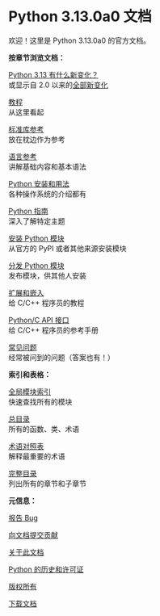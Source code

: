 # Python 3.13.0a0 文档

欢迎！这里是 Python 3.13.0a0 的官方文档。

**按章节浏览文档：**

[Python 3.13 有什么新变化？](3.13.md)  
或显示自 2.0 以来的[全部新变化](1.新变化/index.md)

[教程](0.Python%20教程.md)  
从这里看起

[标准库参考](3.标准库/index.md)  
放在枕边作为参考

[语言参考](0.Python%20语言参考手册.md)  
讲解基础内容和基本语法

[Python 安装和用法](0.Python安装和使用.md)  
各种操作系统的介绍都有

[Python 指南](0.Python%20指南.md)  
深入了解特定主题

[安装 Python 模块](7.安装模块/index.md)  
从官方的 PyPI 或者其他来源安装模块

[分发 Python 模块](8.分发模块/index.md)  
发布模块，供其他人安装

[扩展和嵌入](0.扩展和嵌入%20Python%20解释器.md)  
给 C/C++ 程序员的教程

[Python/C API 接口](10.C%20API接口/index.md)  
给 C/C++ 程序员的参考手册

[常见问题](11.常见问题/index.md)  
经常被问到的问题（答案也有！）  
  
  
**索引和表格：**

[全局模块索引](py-modindex.md)  
快速查找所有的模块

[总目录](genindex.md)  
所有的函数、类、术语

[术语对照表](glossary.md)  
解释最重要的术语

[完整目录](contents.md)  
列出所有的章节和子章节  
  

**元信息：**

[报告 Bug](bugs.md)

[向文档提交贡献](https://devguide.python.org/docquality/#helping-with-documentation)

[关于此文档](about.md)

[Python 的历史和许可证](license.md)

[版权所有](copyright.md)

[下载文档](download.md)  
  

